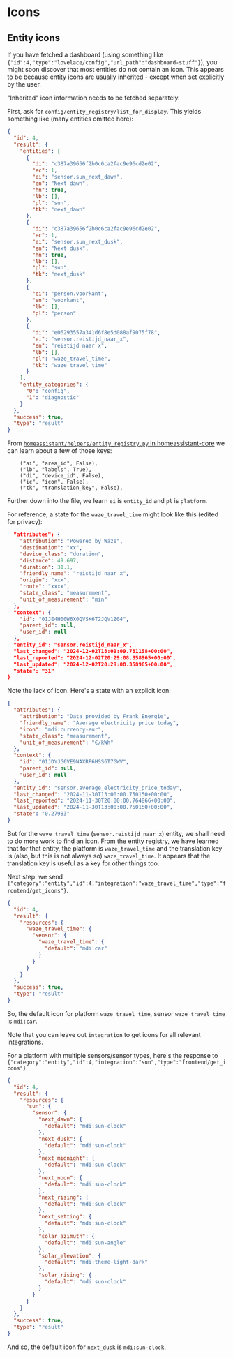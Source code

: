 # Icons

## Entity icons

If you have fetched a dashboard (using something like `{"id":4,"type":"lovelace/config","url_path":"dashboard-stuff"}`), you might soon discover that most entities do not contain an icon. This appears to be because entity icons are usually inherited - except when set explicitly by the user.

"Inherited" icon information needs to be fetched separately.

First, ask for `config/entity_registry/list_for_display`.
This yields something like (many entities omitted here):

```json
{
  "id": 4,
  "result": {
    "entities": [
      {
        "di": "c387a39656f2b0c6ca2fac9e96cd2e02",
        "ec": 1,
        "ei": "sensor.sun_next_dawn",
        "en": "Next dawn",
        "hn": true,
        "lb": [],
        "pl": "sun",
        "tk": "next_dawn"
      },
      {
        "di": "c387a39656f2b0c6ca2fac9e96cd2e02",
        "ec": 1,
        "ei": "sensor.sun_next_dusk",
        "en": "Next dusk",
        "hn": true,
        "lb": [],
        "pl": "sun",
        "tk": "next_dusk"
      },
      {
        "ei": "person.voorkant",
        "en": "voorkant",
        "lb": [],
        "pl": "person"
      },
      {
        "di": "e06293557a341d6f8e5d088af9075f78",
        "ei": "sensor.reistijd_naar_x",
        "en": "reistijd naar x",
        "lb": [],
        "pl": "waze_travel_time",
        "tk": "waze_travel_time"
      }
    ],
    "entity_categories": {
      "0": "config",
      "1": "diagnostic"
    }
  },
  "success": true,
  "type": "result"
}
```

From [`homeassistant/helpers/entity_registry.py` in homeassistant-core](https://github.com/home-assistant/core/blob/24fbc366a68a73959d20992b1c4ce782c2fa8e44/homeassistant/helpers/entity_registry.py#L150) we can learn about a few of those keys:

```
    ("ai", "area_id", False),
    ("lb", "labels", True),
    ("di", "device_id", False),
    ("ic", "icon", False),
    ("tk", "translation_key", False),
```

Further down into the file, we learn `ei` is `entity_id` and `pl` is `platform`.

For reference, a state for the `waze_travel_time` might look like this (edited for privacy):

```json
  "attributes": {
    "attribution": "Powered by Waze",
    "destination": "xx",
    "device_class": "duration",
    "distance": 49.697,
    "duration": 31.1,
    "friendly_name": "reistijd naar x",
    "origin": "xxx",
    "route": "xxxx",
    "state_class": "measurement",
    "unit_of_measurement": "min"
  },
  "context": {
    "id": "01JE4H00W6X0QVSK6T2JQV1Z04",
    "parent_id": null,
    "user_id": null
  },
  "entity_id": "sensor.reistijd_naar_x",
  "last_changed": "2024-12-02T18:09:09.781158+00:00",
  "last_reported": "2024-12-02T20:29:08.358965+00:00",
  "last_updated": "2024-12-02T20:29:08.358965+00:00",
  "state": "31"
}

```

Note the lack of icon.
Here's a state with an explicit icon:

```json
{
  "attributes": {
    "attribution": "Data provided by Frank Energie",
    "friendly_name": "Average electricity price today",
    "icon": "mdi:currency-eur",
    "state_class": "measurement",
    "unit_of_measurement": "€/kWh"
  },
  "context": {
    "id": "01JDYJG6VE9NAXRP6HSS6T7GWV",
    "parent_id": null,
    "user_id": null
  },
  "entity_id": "sensor.average_electricity_price_today",
  "last_changed": "2024-11-30T13:00:00.750150+00:00",
  "last_reported": "2024-11-30T20:00:00.764866+00:00",
  "last_updated": "2024-11-30T13:00:00.750150+00:00",
  "state": "0.27983"
}
```

But for the `wave_travel_time` (`sensor.reistijd_naar_x`) entity, we shall need to do more work to find an icon.
From the entity registry, we have learned that for that entity, the platform is `waze_travel_time` and the translation key is (also, but this is not always so) `waze_travel_time`.
It appears that the translation key is useful as a key for other things too.

Next step: we send `{"category":"entity","id":4,"integration":"waze_travel_time","type":"frontend/get_icons"}`.

```json
{
  "id": 4,
  "result": {
    "resources": {
      "waze_travel_time": {
        "sensor": {
          "waze_travel_time": {
            "default": "mdi:car"
          }
        }
      }
    }
  },
  "success": true,
  "type": "result"
}
```

So, the default icon for platform `waze_travel_time`, sensor `waze_travel_time` is `mdi:car`.

Note that you can leave out `integration` to get icons for all relevant integrations.

For a platform with multiple sensors/sensor types, here's the response to `{"category":"entity","id":4,"integration":"sun","type":"frontend/get_icons"}`

```json
{
  "id": 4,
  "result": {
    "resources": {
      "sun": {
        "sensor": {
          "next_dawn": {
            "default": "mdi:sun-clock"
          },
          "next_dusk": {
            "default": "mdi:sun-clock"
          },
          "next_midnight": {
            "default": "mdi:sun-clock"
          },
          "next_noon": {
            "default": "mdi:sun-clock"
          },
          "next_rising": {
            "default": "mdi:sun-clock"
          },
          "next_setting": {
            "default": "mdi:sun-clock"
          },
          "solar_azimuth": {
            "default": "mdi:sun-angle"
          },
          "solar_elevation": {
            "default": "mdi:theme-light-dark"
          },
          "solar_rising": {
            "default": "mdi:sun-clock"
          }
        }
      }
    }
  },
  "success": true,
  "type": "result"
}
```

And so, the default icon for `next_dusk` is `mdi:sun-clock`.
